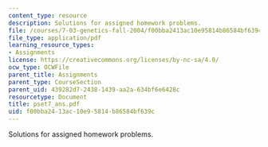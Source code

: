 ```yaml
---
content_type: resource
description: Solutions for assigned homework problems.
file: /courses/7-03-genetics-fall-2004/f00bba2413ac10e95814b86584bf639c_pset7_ans.pdf
file_type: application/pdf
learning_resource_types:
- Assignments
license: https://creativecommons.org/licenses/by-nc-sa/4.0/
ocw_type: OCWFile
parent_title: Assignments
parent_type: CourseSection
parent_uid: 439282d7-2438-1439-aa2a-634bf6e6428c
resourcetype: Document
title: pset7_ans.pdf
uid: f00bba24-13ac-10e9-5814-b86584bf639c
---
```

Solutions for assigned homework problems.